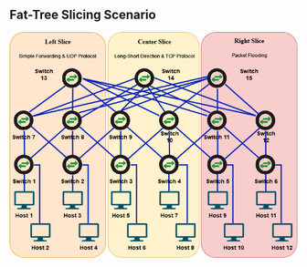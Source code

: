 ## Fat-Tree Slicing Scenario

 <img src="https://github.com/adaptivenetworklab/cloud-sdn/blob/main/assets/Fat-Tree%20Topo.png"> 
